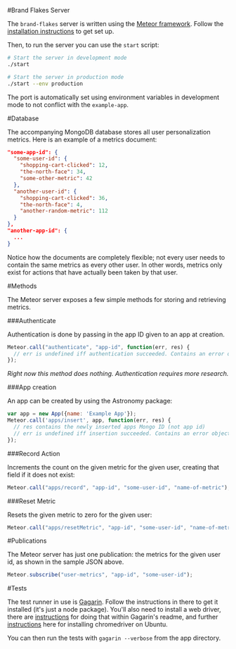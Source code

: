 #Brand Flakes Server

The `brand-flakes` server is written using the [Meteor framework](https://www.meteor.com/). Follow the [installation instructions](https://www.meteor.com/install) to get set up. 

Then, to run the server you can use the `start` script:

```bash
# Start the server in development mode
./start

# Start the server in production mode
./start --env production
```

The port is automatically set using environment variables in development mode to not conflict with the `example-app`.

#Database

The accompanying MongoDB database stores all user personalization metrics. Here is an example of a metrics document:

```JSON
"some-app-id": {
  "some-user-id": {
    "shopping-cart-clicked": 12,
    "the-north-face": 34,
    "some-other-metric": 42
  },
  "another-user-id": {
    "shopping-cart-clicked": 36,
    "the-north-face": 4,
    "another-random-metric": 112
  }
},
"another-app-id": {
  ...
}
```

Notice how the documents are completely flexible; not every user needs to contain the same metrics as every other user. In other words, metrics only exist for actions that have actually been taken by that user.

#Methods

The Meteor server exposes a few simple methods for storing and retrieving metrics. 

###Authenticate

Authentication is done by passing in the app ID given to an app at creation.

```JavaScript
Meteor.call("authenticate", "app-id", function(err, res) {
  // err is undefined iff authentication succeeded. Contains an error object otherwise.
});
```

*Right now this method does nothing. Authentication requires more research.*

###App creation

An app can be created by using the Astronomy package:

```JavaScript
var app = new App({name: 'Example App'});
Meteor.call('apps/insert', app, function(err, res) {
  // res contains the newly inserted apps Mongo ID (not app id)
  // err is undefined iff insertion succeeded. Contains an error object otherwise.
});
```

###Record Action

Increments the count on the given metric for the given user, creating that field if it does not exist:

```JavaScript
Meteor.call("apps/record", "app-id", "some-user-id", "name-of-metric");
```

###Reset Metric

Resets the given metric to zero for the given user:

```JavaScript
Meteor.call("apps/resetMetric", "app-id", "some-user-id", "name-of-metric");
```

#Publications

The Meteor server has just one publication: the metrics for the given user id, as shown in the sample JSON above.

```JavaScript
Meteor.subscribe("user-metrics", "app-id", "some-user-id");
```

#Tests

The test runner in use is [Gagarin](https://github.com/anticoders/gagarin). Follow the instructions in there to get it installed (it's just a node package). You'll also need to install a web driver, there are [instructions](https://github.com/anticoders/gagarin#testing-with-browser) for doing that within Gagarin's readme, and further [instructions](https://devblog.supportbee.com/2014/10/27/setting-up-cucumber-to-run-with-Chrome-on-Linux/) here for installing chromedriver on Ubuntu.

You can then run the tests with `gagarin --verbose` from the app directory.
